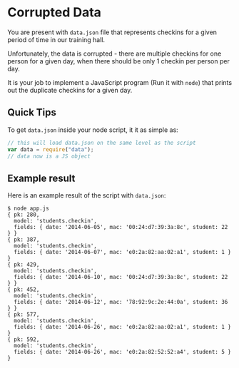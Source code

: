 # Corrupted Data

You are present with `data.json` file that represents checkins for a given period of time in our training hall.

Unfortunately, the data is corrupted - there are multiple checkins for one person for a given day, when there should be only 1 checkin per person per day.

It is your job to implement a JavaScript program (Run it with `node`) that prints out the duplicate checkins for a given day.

## Quick Tips

To get `data.json` inside your node script, it it as simple as:

```javascript
// this will load data.json on the same level as the script
var data = require("data");
// data now is a JS object
```

## Example result

Here is an example result of the script with `data.json`:

```
$ node app.js
{ pk: 280,
  model: 'students.checkin',
  fields: { date: '2014-06-05', mac: '00:24:d7:39:3a:8c', student: 22 } }
{ pk: 387,
  model: 'students.checkin',
  fields: { date: '2014-06-07', mac: 'e0:2a:82:aa:02:a1', student: 1 } }
{ pk: 429,
  model: 'students.checkin',
  fields: { date: '2014-06-10', mac: '00:24:d7:39:3a:8c', student: 22 } }
{ pk: 452,
  model: 'students.checkin',
  fields: { date: '2014-06-12', mac: '78:92:9c:2e:44:0a', student: 36 } }
{ pk: 577,
  model: 'students.checkin',
  fields: { date: '2014-06-26', mac: 'e0:2a:82:aa:02:a1', student: 1 } }
{ pk: 592,
  model: 'students.checkin',
  fields: { date: '2014-06-26', mac: 'e0:2a:82:52:52:a4', student: 5 } }
```
